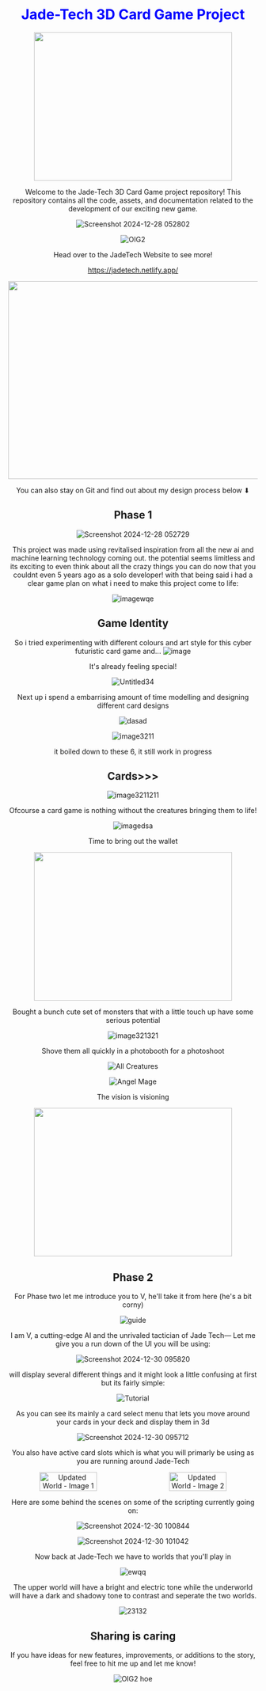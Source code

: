 <div align="center">
       
# <span style="color:blue">Jade-Tech 3D Card Game Project</span>  

<img src="https://media1.giphy.com/media/v1.Y2lkPTc5MGI3NjExcmxmMmJldW5pYmpmeGxqbmhkeG1pYm5pazg1bDdjdTNyNWZramZyZCZlcD12MV9pbnRlcm5hbF9naWZfYnlfaWQmY3Q9Zw/qESBZRcLXrFUbE9r8Z/giphy.webp" width="400" height="300" />

Welcome to the Jade-Tech 3D Card Game project repository! This repository contains all the code, assets, and documentation related to the development of our exciting new game.     

![Screenshot 2024-12-28 052802](https://github.com/user-attachments/assets/891357ac-8b90-427c-9624-ef4a48491215)


![OIG2](https://github.com/Mysticwaan/JadeTech/assets/136006928/023d7776-24c2-4db3-b844-045d68d49aa5)

Head over to the JadeTech Website to see more!

https://jadetech.netlify.app/

<img src="https://github.com/user-attachments/assets/aa952293-9ff9-4b00-b60f-07aa69a09f15" width="800" height="400" />

You can also stay on Git and find out about my design process below &#x2B07;

## Phase 1

![Screenshot 2024-12-28 052729](https://github.com/user-attachments/assets/f6fb8dee-a7db-4de4-a5b6-14651d12aec6)

This project was made using revitalised inspiration from all the new ai and machine learning technology coming out. the potential seems limitless and its exciting to even think about all the crazy things you can do now that you couldnt even 5 years ago as a solo developer! with that being said i had a clear game plan on what i need to make this project come to life:

![imagewqe](https://github.com/user-attachments/assets/d6724182-77f6-4cf5-8887-81d78539a4d1)

## Game Identity
So i tried experimenting with different colours and art style for this cyber futuristic card game and...
![image](https://github.com/user-attachments/assets/4bf759d3-1665-4069-9464-45fe4f9ba3e2)

It's already feeling special!

![Untitled34](https://github.com/user-attachments/assets/4489abf8-73d5-432e-899a-902bc58c1213)

Next up i spend a embarrising amount of time modelling and designing different card designs

![dasad](https://github.com/user-attachments/assets/07ec8cb6-8ec8-4c68-a6f3-8912ed2ebd8b)

![image3211](https://github.com/user-attachments/assets/7af187ed-a459-40d5-9718-ace3aa48027a)

it boiled down to these 6, it still work in progress


## Cards>>>
![image3211211](https://github.com/user-attachments/assets/3ba8908c-5ff5-4eed-af20-c5fb2f92393d)

Ofcourse a card game is nothing without the creatures bringing them to life!

![imagedsa](https://github.com/user-attachments/assets/57b34bfa-7155-4a79-aef8-eba84f6122e1)

Time to bring out the wallet

<img src="https://i.giphy.com/media/v1.Y2lkPTc5MGI3NjExdjN0eHI2aGYxem81aDZpczU1cmNybWd6ZXlwcjZlZmRwN3FnaHgyaiZlcD12MV9pbnRlcm5hbF9naWZfYnlfaWQmY3Q9Zw/3Jhdg8Qro5kMo/giphy.gif" width="400" height="300" />


Bought a bunch cute set of monsters that with a little touch up have some serious potential

![image321321](https://github.com/user-attachments/assets/fdf1c242-46e2-481b-835b-bbd6d45c2996)

Shove them all quickly in a photobooth for a photoshoot

![All Creatures](https://github.com/user-attachments/assets/913ecaea-cbeb-44e0-8a90-a25ceee08a5a)

![Angel Mage](https://github.com/user-attachments/assets/f89f6498-7d02-4d2c-9eae-d06e74b155bf)

The vision is visioning 

<img src="https://media4.giphy.com/media/v1.Y2lkPTc5MGI3NjExdHk4NDFpZ2ZteG83b3gxZG1zbHhicGN6Nzd6eWh0ZzNleTNnanE1OSZlcD12MV9pbnRlcm5hbF9naWZfYnlfaWQmY3Q9Zw/SmJVNXpTsoqh8DgCOe/giphy.webp" width="400" height="300" />

## Phase 2
For Phase two let me introduce you to V, he'll take it from here (he's a bit corny)

![guide](https://github.com/user-attachments/assets/56a16049-2e9b-461b-ba22-eba4b31332c5)

I am V, a cutting-edge AI and the unrivaled tactician of Jade Tech— Let me give you a run down of the UI you will be using:

![Screenshot 2024-12-30 095820](https://github.com/user-attachments/assets/6cc7dbb0-6ff2-4b06-a037-b6157556b752)


will display several different things and it might look a little confusing at first but its fairly simple:


![Tutorial](https://github.com/user-attachments/assets/0799acca-1bd5-441b-86a4-30a9e90358c7)

As you can see its mainly a card select menu that lets you move around your cards in your deck and display them in 3d

![Screenshot 2024-12-30 095712](https://github.com/user-attachments/assets/3703d77a-7b73-4cbf-838e-5bb063af56b6)

You also have active card slots which is what you will primarly be using as you are running around Jade-Tech

<div style="display: flex; justify-content: space-between;">

  <img src="https://github.com/user-attachments/assets/6d42c93e-fb84-45f4-b1da-98ed0a61f39e" alt="Updated World - Image 1" style="width: 48%;">

  <img src="https://github.com/user-attachments/assets/3a66f1e5-7f72-42d2-9b16-cd9caf4969cf" alt="Updated World - Image 2" style="width: 48%;">

</div>

Here are some behind the scenes on some of the scripting currently going on:

![Screenshot 2024-12-30 100844](https://github.com/user-attachments/assets/d8f96465-5026-43ed-bf92-85176a2bb02a)

![Screenshot 2024-12-30 101042](https://github.com/user-attachments/assets/246b47e4-e358-4131-a836-13895acfa415)


Now back at Jade-Tech we have to worlds that you'll play in

![ewqq](https://github.com/user-attachments/assets/15f1055b-3cb0-434d-9b4c-03e99807d87d)

The upper world will have a bright and electric tone while the underworld will have a dark and shadowy tone to contrast and seperate the two worlds.

![23132](https://github.com/user-attachments/assets/03dd796c-c0f3-46d1-9ac4-79f527a1929a)

## Sharing is caring
If you have ideas for new features, improvements, or additions to the story, feel free to hit me up and let me know!
    
![OIG2 hoe](https://github.com/Mysticwaan/JadeTech/assets/136006928/8e78b643-5410-461d-8169-a9cde82b57da) 


